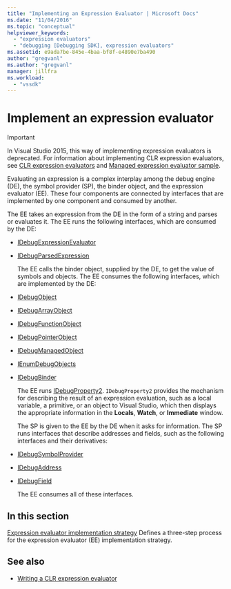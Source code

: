```yaml
---
title: "Implementing an Expression Evaluator | Microsoft Docs"
ms.date: "11/04/2016"
ms.topic: "conceptual"
helpviewer_keywords:
  - "expression evaluators"
  - "debugging [Debugging SDK], expression evaluators"
ms.assetid: e9ada7be-845e-4baa-bf8f-e4890e7ba490
author: "gregvanl"
ms.author: "gregvanl"
manager: jillfra
ms.workload:
  - "vssdk"
---
```

# Implement an expression evaluator
> [!IMPORTANT]
> In Visual Studio 2015, this way of implementing expression evaluators is deprecated. For information about implementing CLR expression evaluators, see [CLR expression evaluators](https://github.com/Microsoft/ConcordExtensibilitySamples/wiki/CLR-Expression-Evaluators) and [Managed expression evaluator sample](https://github.com/Microsoft/ConcordExtensibilitySamples/wiki/Managed-Expression-Evaluator-Sample).

 Evaluating an expression is a complex interplay among the debug engine (DE), the symbol provider (SP), the binder object, and the expression evaluator (EE). These four components are connected by interfaces that are implemented by one component and consumed by another.

 The EE takes an expression from the DE in the form of a string and parses or evaluates it. The EE runs the following interfaces, which are consumed by the DE:

- [IDebugExpressionEvaluator](../../extensibility/debugger/reference/idebugexpressionevaluator.md)

- [IDebugParsedExpression](../../extensibility/debugger/reference/idebugparsedexpression.md)

  The EE calls the binder object, supplied by the DE, to get the value of symbols and objects. The EE consumes the following interfaces, which are implemented by the DE:

- [IDebugObject](../../extensibility/debugger/reference/idebugobject.md)

- [IDebugArrayObject](../../extensibility/debugger/reference/idebugarrayobject.md)

- [IDebugFunctionObject](../../extensibility/debugger/reference/idebugfunctionobject.md)

- [IDebugPointerObject](../../extensibility/debugger/reference/idebugpointerobject.md)

- [IDebugManagedObject](../../extensibility/debugger/reference/idebugmanagedobject.md)

- [IEnumDebugObjects](../../extensibility/debugger/reference/ienumdebugobjects.md)

- [IDebugBinder](../../extensibility/debugger/reference/idebugbinder.md)

  The EE runs [IDebugProperty2](../../extensibility/debugger/reference/idebugproperty2.md). `IDebugProperty2` provides the mechanism for describing the result of an expression evaluation, such as a local variable, a primitive, or an object to Visual Studio, which then displays the appropriate information in the **Locals**, **Watch**, or **Immediate** window.

  The SP is given to the EE by the DE when it asks for information. The SP runs interfaces that describe addresses and fields, such as the following interfaces and their derivatives:

- [IDebugSymbolProvider](../../extensibility/debugger/reference/idebugsymbolprovider.md)

- [IDebugAddress](../../extensibility/debugger/reference/idebugaddress.md)

- [IDebugField](../../extensibility/debugger/reference/idebugfield.md)

  The EE consumes all of these interfaces.

## In this section
 [Expression evaluator implementation strategy](../../extensibility/debugger/expression-evaluator-implementation-strategy.md)
 Defines a three-step process for the expression evaluator (EE) implementation strategy.

## See also
- [Writing a CLR expression evaluator](../../extensibility/debugger/writing-a-common-language-runtime-expression-evaluator.md)